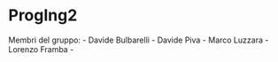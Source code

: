 # ProgIng2

Membri del gruppo:
    - Davide Bulbarelli
    - Davide Piva
    - Marco Luzzara
    - Lorenzo Framba
    -
